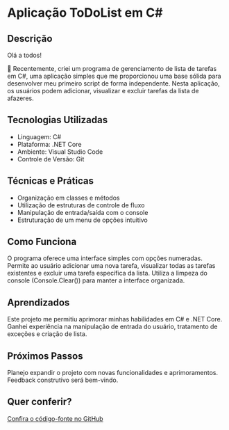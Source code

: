 ﻿# Aplicação ToDoList em C#

## Descrição
Olá a todos!

👋 Recentemente, criei um programa de gerenciamento de lista de tarefas em C#, uma aplicação simples que me proporcionou uma base sólida para desenvolver meu primeiro script de forma independente. Nesta aplicação, os usuários podem adicionar, visualizar e excluir tarefas da lista de afazeres.

## Tecnologias Utilizadas
- Linguagem: C#
- Plataforma: .NET Core
- Ambiente: Visual Studio Code
- Controle de Versão: Git

## Técnicas e Práticas
- Organização em classes e métodos
- Utilização de estruturas de controle de fluxo
- Manipulação de entrada/saída com o console
- Estruturação de um menu de opções intuitivo

## Como Funciona
O programa oferece uma interface simples com opções numeradas.
Permite ao usuário adicionar uma nova tarefa, visualizar todas as tarefas existentes e excluir uma tarefa específica da lista.
Utiliza a limpeza do console (Console.Clear()) para manter a interface organizada.

## Aprendizados
Este projeto me permitiu aprimorar minhas habilidades em C# e .NET Core.
Ganhei experiência na manipulação de entrada do usuário, tratamento de exceções e criação de lista.

## Próximos Passos
Planejo expandir o projeto com novas funcionalidades e aprimoramentos.
Feedback construtivo será bem-vindo.

## Quer conferir?
[Confira o código-fonte no GitHub](https://github.com/shadowlemes/ToDoList)

